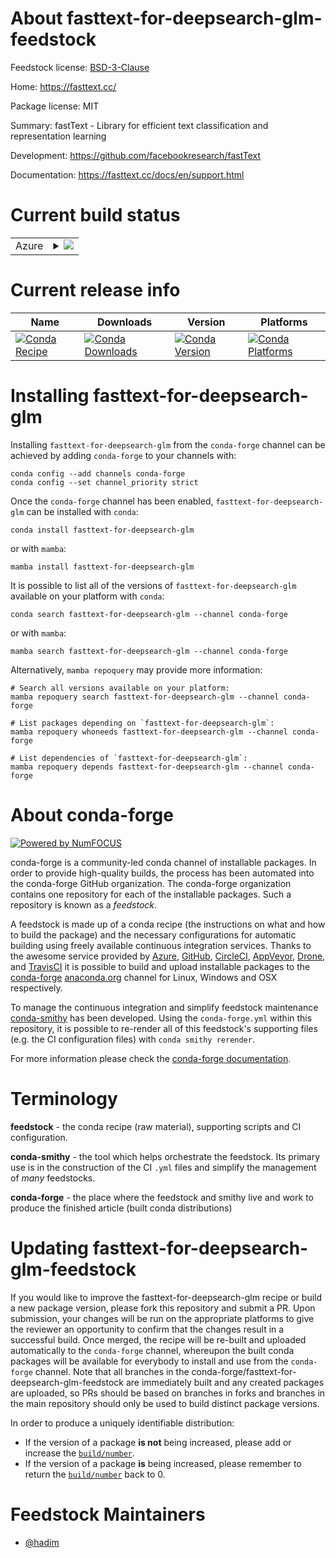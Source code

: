 About fasttext-for-deepsearch-glm-feedstock
===========================================

Feedstock license: [BSD-3-Clause](https://github.com/conda-forge/fasttext-for-deepsearch-glm-feedstock/blob/main/LICENSE.txt)

Home: https://fasttext.cc/

Package license: MIT

Summary: fastText - Library for efficient text classification and representation learning

Development: https://github.com/facebookresearch/fastText

Documentation: https://fasttext.cc/docs/en/support.html

Current build status
====================


<table>
    
  <tr>
    <td>Azure</td>
    <td>
      <details>
        <summary>
          <a href="https://dev.azure.com/conda-forge/feedstock-builds/_build/latest?definitionId=23853&branchName=main">
            <img src="https://dev.azure.com/conda-forge/feedstock-builds/_apis/build/status/fasttext-for-deepsearch-glm-feedstock?branchName=main">
          </a>
        </summary>
        <table>
          <thead><tr><th>Variant</th><th>Status</th></tr></thead>
          <tbody><tr>
              <td>linux_64_numpy2.0python3.10.____cpython</td>
              <td>
                <a href="https://dev.azure.com/conda-forge/feedstock-builds/_build/latest?definitionId=23853&branchName=main">
                  <img src="https://dev.azure.com/conda-forge/feedstock-builds/_apis/build/status/fasttext-for-deepsearch-glm-feedstock?branchName=main&jobName=linux&configuration=linux%20linux_64_numpy2.0python3.10.____cpython" alt="variant">
                </a>
              </td>
            </tr><tr>
              <td>linux_64_numpy2.0python3.11.____cpython</td>
              <td>
                <a href="https://dev.azure.com/conda-forge/feedstock-builds/_build/latest?definitionId=23853&branchName=main">
                  <img src="https://dev.azure.com/conda-forge/feedstock-builds/_apis/build/status/fasttext-for-deepsearch-glm-feedstock?branchName=main&jobName=linux&configuration=linux%20linux_64_numpy2.0python3.11.____cpython" alt="variant">
                </a>
              </td>
            </tr><tr>
              <td>linux_64_numpy2.0python3.12.____cpython</td>
              <td>
                <a href="https://dev.azure.com/conda-forge/feedstock-builds/_build/latest?definitionId=23853&branchName=main">
                  <img src="https://dev.azure.com/conda-forge/feedstock-builds/_apis/build/status/fasttext-for-deepsearch-glm-feedstock?branchName=main&jobName=linux&configuration=linux%20linux_64_numpy2.0python3.12.____cpython" alt="variant">
                </a>
              </td>
            </tr><tr>
              <td>linux_64_numpy2.0python3.9.____cpython</td>
              <td>
                <a href="https://dev.azure.com/conda-forge/feedstock-builds/_build/latest?definitionId=23853&branchName=main">
                  <img src="https://dev.azure.com/conda-forge/feedstock-builds/_apis/build/status/fasttext-for-deepsearch-glm-feedstock?branchName=main&jobName=linux&configuration=linux%20linux_64_numpy2.0python3.9.____cpython" alt="variant">
                </a>
              </td>
            </tr><tr>
              <td>linux_64_numpy2python3.13.____cp313</td>
              <td>
                <a href="https://dev.azure.com/conda-forge/feedstock-builds/_build/latest?definitionId=23853&branchName=main">
                  <img src="https://dev.azure.com/conda-forge/feedstock-builds/_apis/build/status/fasttext-for-deepsearch-glm-feedstock?branchName=main&jobName=linux&configuration=linux%20linux_64_numpy2python3.13.____cp313" alt="variant">
                </a>
              </td>
            </tr><tr>
              <td>linux_aarch64_numpy2.0python3.10.____cpython</td>
              <td>
                <a href="https://dev.azure.com/conda-forge/feedstock-builds/_build/latest?definitionId=23853&branchName=main">
                  <img src="https://dev.azure.com/conda-forge/feedstock-builds/_apis/build/status/fasttext-for-deepsearch-glm-feedstock?branchName=main&jobName=linux&configuration=linux%20linux_aarch64_numpy2.0python3.10.____cpython" alt="variant">
                </a>
              </td>
            </tr><tr>
              <td>linux_aarch64_numpy2.0python3.11.____cpython</td>
              <td>
                <a href="https://dev.azure.com/conda-forge/feedstock-builds/_build/latest?definitionId=23853&branchName=main">
                  <img src="https://dev.azure.com/conda-forge/feedstock-builds/_apis/build/status/fasttext-for-deepsearch-glm-feedstock?branchName=main&jobName=linux&configuration=linux%20linux_aarch64_numpy2.0python3.11.____cpython" alt="variant">
                </a>
              </td>
            </tr><tr>
              <td>linux_aarch64_numpy2.0python3.12.____cpython</td>
              <td>
                <a href="https://dev.azure.com/conda-forge/feedstock-builds/_build/latest?definitionId=23853&branchName=main">
                  <img src="https://dev.azure.com/conda-forge/feedstock-builds/_apis/build/status/fasttext-for-deepsearch-glm-feedstock?branchName=main&jobName=linux&configuration=linux%20linux_aarch64_numpy2.0python3.12.____cpython" alt="variant">
                </a>
              </td>
            </tr><tr>
              <td>linux_aarch64_numpy2.0python3.9.____cpython</td>
              <td>
                <a href="https://dev.azure.com/conda-forge/feedstock-builds/_build/latest?definitionId=23853&branchName=main">
                  <img src="https://dev.azure.com/conda-forge/feedstock-builds/_apis/build/status/fasttext-for-deepsearch-glm-feedstock?branchName=main&jobName=linux&configuration=linux%20linux_aarch64_numpy2.0python3.9.____cpython" alt="variant">
                </a>
              </td>
            </tr><tr>
              <td>linux_aarch64_numpy2python3.13.____cp313</td>
              <td>
                <a href="https://dev.azure.com/conda-forge/feedstock-builds/_build/latest?definitionId=23853&branchName=main">
                  <img src="https://dev.azure.com/conda-forge/feedstock-builds/_apis/build/status/fasttext-for-deepsearch-glm-feedstock?branchName=main&jobName=linux&configuration=linux%20linux_aarch64_numpy2python3.13.____cp313" alt="variant">
                </a>
              </td>
            </tr><tr>
              <td>linux_ppc64le_numpy2.0python3.10.____cpython</td>
              <td>
                <a href="https://dev.azure.com/conda-forge/feedstock-builds/_build/latest?definitionId=23853&branchName=main">
                  <img src="https://dev.azure.com/conda-forge/feedstock-builds/_apis/build/status/fasttext-for-deepsearch-glm-feedstock?branchName=main&jobName=linux&configuration=linux%20linux_ppc64le_numpy2.0python3.10.____cpython" alt="variant">
                </a>
              </td>
            </tr><tr>
              <td>linux_ppc64le_numpy2.0python3.11.____cpython</td>
              <td>
                <a href="https://dev.azure.com/conda-forge/feedstock-builds/_build/latest?definitionId=23853&branchName=main">
                  <img src="https://dev.azure.com/conda-forge/feedstock-builds/_apis/build/status/fasttext-for-deepsearch-glm-feedstock?branchName=main&jobName=linux&configuration=linux%20linux_ppc64le_numpy2.0python3.11.____cpython" alt="variant">
                </a>
              </td>
            </tr><tr>
              <td>linux_ppc64le_numpy2.0python3.12.____cpython</td>
              <td>
                <a href="https://dev.azure.com/conda-forge/feedstock-builds/_build/latest?definitionId=23853&branchName=main">
                  <img src="https://dev.azure.com/conda-forge/feedstock-builds/_apis/build/status/fasttext-for-deepsearch-glm-feedstock?branchName=main&jobName=linux&configuration=linux%20linux_ppc64le_numpy2.0python3.12.____cpython" alt="variant">
                </a>
              </td>
            </tr><tr>
              <td>linux_ppc64le_numpy2.0python3.9.____cpython</td>
              <td>
                <a href="https://dev.azure.com/conda-forge/feedstock-builds/_build/latest?definitionId=23853&branchName=main">
                  <img src="https://dev.azure.com/conda-forge/feedstock-builds/_apis/build/status/fasttext-for-deepsearch-glm-feedstock?branchName=main&jobName=linux&configuration=linux%20linux_ppc64le_numpy2.0python3.9.____cpython" alt="variant">
                </a>
              </td>
            </tr><tr>
              <td>linux_ppc64le_numpy2python3.13.____cp313</td>
              <td>
                <a href="https://dev.azure.com/conda-forge/feedstock-builds/_build/latest?definitionId=23853&branchName=main">
                  <img src="https://dev.azure.com/conda-forge/feedstock-builds/_apis/build/status/fasttext-for-deepsearch-glm-feedstock?branchName=main&jobName=linux&configuration=linux%20linux_ppc64le_numpy2python3.13.____cp313" alt="variant">
                </a>
              </td>
            </tr><tr>
              <td>osx_64_numpy2.0python3.10.____cpython</td>
              <td>
                <a href="https://dev.azure.com/conda-forge/feedstock-builds/_build/latest?definitionId=23853&branchName=main">
                  <img src="https://dev.azure.com/conda-forge/feedstock-builds/_apis/build/status/fasttext-for-deepsearch-glm-feedstock?branchName=main&jobName=osx&configuration=osx%20osx_64_numpy2.0python3.10.____cpython" alt="variant">
                </a>
              </td>
            </tr><tr>
              <td>osx_64_numpy2.0python3.11.____cpython</td>
              <td>
                <a href="https://dev.azure.com/conda-forge/feedstock-builds/_build/latest?definitionId=23853&branchName=main">
                  <img src="https://dev.azure.com/conda-forge/feedstock-builds/_apis/build/status/fasttext-for-deepsearch-glm-feedstock?branchName=main&jobName=osx&configuration=osx%20osx_64_numpy2.0python3.11.____cpython" alt="variant">
                </a>
              </td>
            </tr><tr>
              <td>osx_64_numpy2.0python3.12.____cpython</td>
              <td>
                <a href="https://dev.azure.com/conda-forge/feedstock-builds/_build/latest?definitionId=23853&branchName=main">
                  <img src="https://dev.azure.com/conda-forge/feedstock-builds/_apis/build/status/fasttext-for-deepsearch-glm-feedstock?branchName=main&jobName=osx&configuration=osx%20osx_64_numpy2.0python3.12.____cpython" alt="variant">
                </a>
              </td>
            </tr><tr>
              <td>osx_64_numpy2.0python3.9.____cpython</td>
              <td>
                <a href="https://dev.azure.com/conda-forge/feedstock-builds/_build/latest?definitionId=23853&branchName=main">
                  <img src="https://dev.azure.com/conda-forge/feedstock-builds/_apis/build/status/fasttext-for-deepsearch-glm-feedstock?branchName=main&jobName=osx&configuration=osx%20osx_64_numpy2.0python3.9.____cpython" alt="variant">
                </a>
              </td>
            </tr><tr>
              <td>osx_64_numpy2python3.13.____cp313</td>
              <td>
                <a href="https://dev.azure.com/conda-forge/feedstock-builds/_build/latest?definitionId=23853&branchName=main">
                  <img src="https://dev.azure.com/conda-forge/feedstock-builds/_apis/build/status/fasttext-for-deepsearch-glm-feedstock?branchName=main&jobName=osx&configuration=osx%20osx_64_numpy2python3.13.____cp313" alt="variant">
                </a>
              </td>
            </tr><tr>
              <td>osx_arm64_numpy2.0python3.10.____cpython</td>
              <td>
                <a href="https://dev.azure.com/conda-forge/feedstock-builds/_build/latest?definitionId=23853&branchName=main">
                  <img src="https://dev.azure.com/conda-forge/feedstock-builds/_apis/build/status/fasttext-for-deepsearch-glm-feedstock?branchName=main&jobName=osx&configuration=osx%20osx_arm64_numpy2.0python3.10.____cpython" alt="variant">
                </a>
              </td>
            </tr><tr>
              <td>osx_arm64_numpy2.0python3.11.____cpython</td>
              <td>
                <a href="https://dev.azure.com/conda-forge/feedstock-builds/_build/latest?definitionId=23853&branchName=main">
                  <img src="https://dev.azure.com/conda-forge/feedstock-builds/_apis/build/status/fasttext-for-deepsearch-glm-feedstock?branchName=main&jobName=osx&configuration=osx%20osx_arm64_numpy2.0python3.11.____cpython" alt="variant">
                </a>
              </td>
            </tr><tr>
              <td>osx_arm64_numpy2.0python3.12.____cpython</td>
              <td>
                <a href="https://dev.azure.com/conda-forge/feedstock-builds/_build/latest?definitionId=23853&branchName=main">
                  <img src="https://dev.azure.com/conda-forge/feedstock-builds/_apis/build/status/fasttext-for-deepsearch-glm-feedstock?branchName=main&jobName=osx&configuration=osx%20osx_arm64_numpy2.0python3.12.____cpython" alt="variant">
                </a>
              </td>
            </tr><tr>
              <td>osx_arm64_numpy2.0python3.9.____cpython</td>
              <td>
                <a href="https://dev.azure.com/conda-forge/feedstock-builds/_build/latest?definitionId=23853&branchName=main">
                  <img src="https://dev.azure.com/conda-forge/feedstock-builds/_apis/build/status/fasttext-for-deepsearch-glm-feedstock?branchName=main&jobName=osx&configuration=osx%20osx_arm64_numpy2.0python3.9.____cpython" alt="variant">
                </a>
              </td>
            </tr><tr>
              <td>osx_arm64_numpy2python3.13.____cp313</td>
              <td>
                <a href="https://dev.azure.com/conda-forge/feedstock-builds/_build/latest?definitionId=23853&branchName=main">
                  <img src="https://dev.azure.com/conda-forge/feedstock-builds/_apis/build/status/fasttext-for-deepsearch-glm-feedstock?branchName=main&jobName=osx&configuration=osx%20osx_arm64_numpy2python3.13.____cp313" alt="variant">
                </a>
              </td>
            </tr>
          </tbody>
        </table>
      </details>
    </td>
  </tr>
</table>

Current release info
====================

| Name | Downloads | Version | Platforms |
| --- | --- | --- | --- |
| [![Conda Recipe](https://img.shields.io/badge/recipe-fasttext--for--deepsearch--glm-green.svg)](https://anaconda.org/conda-forge/fasttext-for-deepsearch-glm) | [![Conda Downloads](https://img.shields.io/conda/dn/conda-forge/fasttext-for-deepsearch-glm.svg)](https://anaconda.org/conda-forge/fasttext-for-deepsearch-glm) | [![Conda Version](https://img.shields.io/conda/vn/conda-forge/fasttext-for-deepsearch-glm.svg)](https://anaconda.org/conda-forge/fasttext-for-deepsearch-glm) | [![Conda Platforms](https://img.shields.io/conda/pn/conda-forge/fasttext-for-deepsearch-glm.svg)](https://anaconda.org/conda-forge/fasttext-for-deepsearch-glm) |

Installing fasttext-for-deepsearch-glm
======================================

Installing `fasttext-for-deepsearch-glm` from the `conda-forge` channel can be achieved by adding `conda-forge` to your channels with:

```
conda config --add channels conda-forge
conda config --set channel_priority strict
```

Once the `conda-forge` channel has been enabled, `fasttext-for-deepsearch-glm` can be installed with `conda`:

```
conda install fasttext-for-deepsearch-glm
```

or with `mamba`:

```
mamba install fasttext-for-deepsearch-glm
```

It is possible to list all of the versions of `fasttext-for-deepsearch-glm` available on your platform with `conda`:

```
conda search fasttext-for-deepsearch-glm --channel conda-forge
```

or with `mamba`:

```
mamba search fasttext-for-deepsearch-glm --channel conda-forge
```

Alternatively, `mamba repoquery` may provide more information:

```
# Search all versions available on your platform:
mamba repoquery search fasttext-for-deepsearch-glm --channel conda-forge

# List packages depending on `fasttext-for-deepsearch-glm`:
mamba repoquery whoneeds fasttext-for-deepsearch-glm --channel conda-forge

# List dependencies of `fasttext-for-deepsearch-glm`:
mamba repoquery depends fasttext-for-deepsearch-glm --channel conda-forge
```


About conda-forge
=================

[![Powered by
NumFOCUS](https://img.shields.io/badge/powered%20by-NumFOCUS-orange.svg?style=flat&colorA=E1523D&colorB=007D8A)](https://numfocus.org)

conda-forge is a community-led conda channel of installable packages.
In order to provide high-quality builds, the process has been automated into the
conda-forge GitHub organization. The conda-forge organization contains one repository
for each of the installable packages. Such a repository is known as a *feedstock*.

A feedstock is made up of a conda recipe (the instructions on what and how to build
the package) and the necessary configurations for automatic building using freely
available continuous integration services. Thanks to the awesome service provided by
[Azure](https://azure.microsoft.com/en-us/services/devops/), [GitHub](https://github.com/),
[CircleCI](https://circleci.com/), [AppVeyor](https://www.appveyor.com/),
[Drone](https://cloud.drone.io/welcome), and [TravisCI](https://travis-ci.com/)
it is possible to build and upload installable packages to the
[conda-forge](https://anaconda.org/conda-forge) [anaconda.org](https://anaconda.org/)
channel for Linux, Windows and OSX respectively.

To manage the continuous integration and simplify feedstock maintenance
[conda-smithy](https://github.com/conda-forge/conda-smithy) has been developed.
Using the ``conda-forge.yml`` within this repository, it is possible to re-render all of
this feedstock's supporting files (e.g. the CI configuration files) with ``conda smithy rerender``.

For more information please check the [conda-forge documentation](https://conda-forge.org/docs/).

Terminology
===========

**feedstock** - the conda recipe (raw material), supporting scripts and CI configuration.

**conda-smithy** - the tool which helps orchestrate the feedstock.
                   Its primary use is in the construction of the CI ``.yml`` files
                   and simplify the management of *many* feedstocks.

**conda-forge** - the place where the feedstock and smithy live and work to
                  produce the finished article (built conda distributions)


Updating fasttext-for-deepsearch-glm-feedstock
==============================================

If you would like to improve the fasttext-for-deepsearch-glm recipe or build a new
package version, please fork this repository and submit a PR. Upon submission,
your changes will be run on the appropriate platforms to give the reviewer an
opportunity to confirm that the changes result in a successful build. Once
merged, the recipe will be re-built and uploaded automatically to the
`conda-forge` channel, whereupon the built conda packages will be available for
everybody to install and use from the `conda-forge` channel.
Note that all branches in the conda-forge/fasttext-for-deepsearch-glm-feedstock are
immediately built and any created packages are uploaded, so PRs should be based
on branches in forks and branches in the main repository should only be used to
build distinct package versions.

In order to produce a uniquely identifiable distribution:
 * If the version of a package **is not** being increased, please add or increase
   the [``build/number``](https://docs.conda.io/projects/conda-build/en/latest/resources/define-metadata.html#build-number-and-string).
 * If the version of a package **is** being increased, please remember to return
   the [``build/number``](https://docs.conda.io/projects/conda-build/en/latest/resources/define-metadata.html#build-number-and-string)
   back to 0.

Feedstock Maintainers
=====================

* [@hadim](https://github.com/hadim/)

